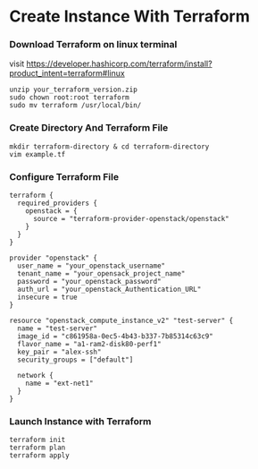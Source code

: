 # Create Instance With Terraform

### Download Terraform on linux terminal
visit https://developer.hashicorp.com/terraform/install?product_intent=terraform#linux
```
unzip your_terraform_version.zip
sudo chown root:root terraform
sudo mv terraform /usr/local/bin/
```
### Create Directory And Terraform File
```
mkdir terraform-directory & cd terraform-directory
vim example.tf
```
### Configure Terraform File
```
terraform {
  required_providers {
    openstack = {
      source = "terraform-provider-openstack/openstack"
    }
  }
}

provider "openstack" {
  user_name = "your_openstack_username"
  tenant_name = "your_opensack_project_name"
  password = "your_openstack_password"
  auth_url = "your_openstack_Authentication_URL"
  insecure = true
}

resource "openstack_compute_instance_v2" "test-server" {
  name = "test-server"
  image_id = "c861958a-0ec5-4b43-b337-7b85314c63c9"
  flavor_name = "a1-ram2-disk80-perf1"
  key_pair = "alex-ssh"
  security_groups = ["default"]

  network {
    name = "ext-net1"
  }
}
```
### Launch Instance with Terraform
```
terraform init
terraform plan
terraform apply
```
